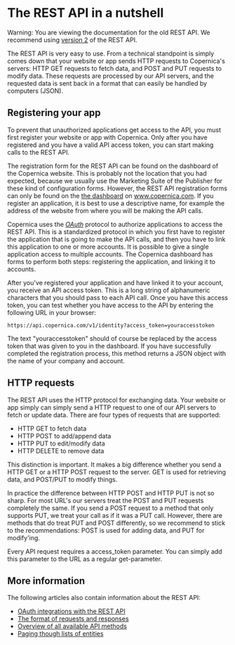 # The REST API in a nutshell

Warning: You are viewing the documentation for the old REST API. We recommend 
using [version 2](../restv2/rest-api.md) of the REST API.

The REST API is very easy to use. From a technical standpoint is simply comes
down that your website or app sends HTTP requests to Copernica's servers:
HTTP GET requests to fetch data, and POST and PUT requests to modify data.
These requests are processed by our API servers, and the requested data is 
sent back in a format that can easily be handled by computers (JSON).

## Registering your app

To prevent that unauthorized applications get access to the API, you must first
register your website or app with Copernica. Only after you have registered and
you have a valid API access token, you can start making calls to the REST API.

The registration form for the REST API can be found on the dashboard of the
Copernica website. This is probably not the location that you had expected, 
because we usually use the Marketing Suite of the Publisher for these kind of 
configuration forms. However, the REST API registration forms can only be found
on the [the dashboard](/en/applications) on www.copernica.com. If you register 
an application, it is best to use a descriptive name, for example the address 
of the website from where you will be making the API calls.

Copernica uses the [*OAuth*](./rest-oauth.md) protocol to authorize applications
to access the REST API. This is a standardized protocol in which you first have 
to register the application that is going to make the API calls, and then you 
have to link this application to one or more accounts. It is
possible to give a single application access to multiple accounts. The Copernica
dashboard has forms to perform both steps: registering the application, and 
linking it to accounts.

After you've registered your application and have linked it to your account,
you receive an API access token. This is a long string of alphanumeric 
characters that you should pass to each API call. Once you have this access
token, you can test whether you have access to the API by entering the following
URL in your browser:

`https://api.copernica.com/v1/identity?access_token=youraccesstoken`

The text "youraccesstoken" should of course be replaced by the access token
that was given to you in the dashboard. If you have successfully completed
the registration process, this method returns a JSON object with the name of
your company and account.

## HTTP requests

The REST API uses the HTTP protocol for exchanging data. Your website or app
simply can simply send a HTTP request to one of our API servers to fetch or
update data. There are four types of requests that are supported:

* HTTP GET to fetch data
* HTTP POST to add/append data
* HTTP PUT to edit/modify data
* HTTP DELETE to remove data

This distinction is important. It makes a big difference whether you send a 
HTTP GET or a HTTP POST request to the server. GET is used for retrieving 
data, and POST/PUT to modify things.

In practice the difference between HTTP POST and HTTP PUT is not so sharp.
For most URL's our servers treat the POST and PUT requests
completely the same. If you send a POST request to a method that only supports
PUT, we treat your call as if it was a PUT call. However, there are methods
that do treat PUT and POST differently, so we recommend to stick to the 
recommendations: POST is used for adding data, and PUT for modify'ing.

Every API request requires a access_token parameter. You can simply add
this parameter to the URL as a regular get-parameter.

## More information

The following articles also contain information about the REST API:

* [OAuth integrations with the REST API](./rest-oauth.md)
* [The format of requests and responses](./rest-requests.md)
* [Overview of all available API methods](./rest-api.md)
* [Paging though lists of entities](./rest-paging.md)
